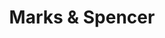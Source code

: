 ---
title: "Marks & Spencer"
url: /thane/marks-und-spencer-eastern-express-highway/
shop: Kleidung
---